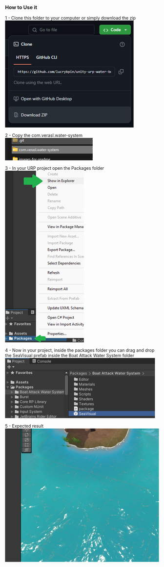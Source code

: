 ### How to Use it

1 - Clone this folder to your computer or simply download the zip  
![](images-for-readme/image_00.png)  

2 - Copy the com.verasl.water-system  
![](images-for-readme/image_01.png)  

3 - In your URP project open the Packages folder  
![](images-for-readme/image_02.png)  

4 - Now in your project, inside the packages folder you can drag and drop the SeaVisual prefab inside the Boat Attack Water System folder  
![](images-for-readme/image_03.png)  

5 - Expected result  
![](images-for-readme/image_04.png)  
